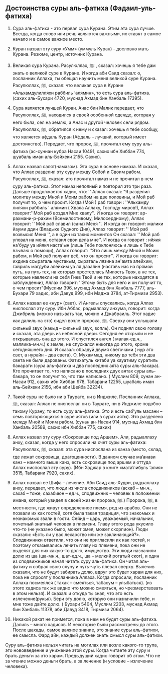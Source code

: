 ## Достоинства суры аль-фатиха (Фадаил-уль-фатиха)

1.	Сура аль-фатиха - это первая сура Курана. Этим эта сура лучше. Всегда, когда слово или речь являются важными, их ставят в самое начало и в самое важное место.

2.	Куран назвал эту суру «Умм» (уммуль Куран) - дословно мать Курана. Резюме, центр, источник Курана.

3.	Великая сура Курана. Расулюллах, ﷺ , сказал: хочешь я тебе дам знать о великой суре в Куране. И когда аби Саид сказал: о, посланник Аллаха, ты обещал научить меня великой суре Курана. Расулюллах, ﷺ, сказал: что великая сура в Куране «Альхамдулилляхи раббиль ‘алямин», то есть сура аль-фатиха. (сахих аль-Бухари 4720, муснад Ахмад бин Ханбаль 17395).

4.	Сура является лучшей Куран. Анас бин Малик передает, что Расулюллах, ﷺ, находился в своей особенной одежде, которая у него была, сел на землю, а Анас и другой человек сели рядом. Расулюллах, ﷺ, обратился к нему и сказал: хочешь я тебе сообщу, что является афдаль Куран (Афдаль – лучший, который имеет достоинство). Передает, что пророк, ﷺ, прочитал ему суру аль-фатиха (ас-суннан кубра Насаи 10491, сахих ибн Хиббан 774, шуабаль иман аль-Бэйхеки 2155. Сахих). 

5.	Аллах назвал салят(намазом). Эта сура в основе намаза. И сказал, что Аллах разделил эту суру между Собой и Своим рабом. Расулюллах, ﷺ, сказал: кто прочитал намаз и не прочитал в нем суру аль-фатиха. Этот намаз неполный и повторил это три раза. 
Дальше продолжается хадис, что: '' Аллах сказал: "Я разделил молитву между Мной и Моим рабом на две половины, и Мой раб получит то, о чем просит. Когда (Мой ) раб говори : ''Альхамду лиляхи раббиль ' алямин ( Хвала Аллаху, Господу миров!), Аллах говорит:''Мой раб воздал Мне хвалу''. И когда он говорит: ар-рахмани-р-рахим (Всемилостивому, Милосердному), Аллах говорит: '' Мой раб славил (сана) Меня ''. И когда он говорит: малики йауми ддин (Владыке Судного Дня), Аллах говорит: '' Мой раб возвысил Меня '', а в один из таких моментов Он сказал: '' Мой раб уповал на меня, оставил свои дела мне''. И когда он говорит : ийякя на'буду уа ийякя наста'ын (лишь Тебе поклоняюсь и лишь к Тебе взываю о помощи), Аллах говорит: ''Это лишь между Мной и Моим рабом, и Мой раб получит всё, что он просит''. И когда он говорит: ихдина ссыраталь мустакым, сыраталь лязина ан'амта алейхим, гайриль магдуби алейхим уа ля дааалин (наставь нас на прямой путь, на путь тех, на которых простерлась Милость Твоя, а не тех, которые навлекли на себя Гнев Твой и не тех, которые находятся в заблуждении), Аллах говорит: ''Этому быть для него и он получит то, о чем просит"(Муслим 396, муснад Ахмад бин Ханбаль 7777, аль-Бухари 79 хадис, аби Давуд 999, ибн Маджа 3784, ат-Тирмизи 2953). 

6.	Аллах назвал ее «нур» (свет). И Ангелы спускались, когда Аллах ниспослал эту суру. Ибн Аббас, радыаллаху анхума, говорит: когда Джибриль (можно называть так, можно и Джабраиль. Этот хадис как далиль на это) сидел возле пророка, ﷺ. Сверху они услышали сильный звук (накыд – сильный звук, вопль). Он поднял свою голову и сказал, эта дверь из небесной двери. Сегодня ее открыли и не открывалась она до этого. И спустился ангел ( малак-ед.ч., маляика-мн.ч.) к земле, не спускался никогда до этого, кроме сегодняшнего дня. И сказал: обрадуй двумя светочами ( нур это свет, а нурайн – два света). О, Мухаммад, никому до тебя эти два света не были дарованы. Фатихатуль китаби  уа хауатиму суратиль бакарати (сура аль-фатиха и два последних аята суры аль-бакара). Кто прочитает то, что написано в последних двух аятах суры аль-бакара, то он получит то, что там написано. ( Муслим 809, сунан ан-Насаи 912, сахих ибн Хиббан 978, Табарани 12255, шуабаль иман аль-Бейхеки 2156, ибн аби Шейба 32234).

7.	Такой суры не было ни в Таурате, ни в Инджиле. Посланник Аллаха, ﷺ, сказал: Аллах не ниспослал ни в Таурате, ни в Инджиле подобно такому Курану, то есть суру аль-фатиха. Это и есть саб’уль масани – семь повторяющихся в суре аятов (или в сурах аяты). Это разделено между Мной и Моим рабом. (сунан ан-Насаи 914, муснад Ахмад бин Ханбаль 20589, сахих ибн Хиббан 775, сахих)

8.	Аллах назвал эту суру «Сокровище под Аршем». Али, радыаллаху анху, сказал, когда у него спросили на счет суры аль-фатиха: Расулюллах, ﷺ, сказал: эта сура ниспослана из канза (место, склад, где лежат сокровища, драгоценности). В данном случае ма’анави канз – намного выше канз, есть сокровище под аршем и оттуда Аллах ниспослал эту суру). (Ибн Хаджар в книге «мата’либуль ‘алия» 3515, Табарани 7920, сахих). 

9.	Аллах назвал ее Шифа – лечение. Аби Саид аль-Худри, радыаллаху анху, передает, что люди из числа сподвижников (асхаб – мн.ч., сахаб – тоже, сахабиюн – ед.ч., сподвижник – человек в положении имана, который увидел в своей жизни пророка, ﷺ.) Пророка, ﷺ, в местности, где живут определенное племя, род из арабов. Они не позвали их как гостей, хотя была такая традиция, что знакомых и незнакомых звали в гости. Сейид – царь, уважаемый, начальник, почетный знатный человек в племени. Главу этого рода укусило что-то (не указано было, может змея, может скорпион). Люди сказали: «Есть ли у вас лекарство или же заклинающий?». Сподвижники ответили, что они не пригласили их как гостей, и поэтому отказывались лечить главу их племени, пока они не выделят для них какую-то долю, имущество. Эти люди назначили долю из ша (ша-мн.ч., шат-ед.ч., ша – мелкий рогатый скот), и один из сподвижников начал читать суру аль-фатиха. Он читал аль-фатиху и собрал свою слуну и чуть-чуть плевал сверху. Вылечив  сказали, что не будут забирать долю, вдруг это будет харам для них, пока не спросят у посланника Аллаха. Когда спросили, посланник Аллаха посмеялся ( тахак – смеяться, табасум – улыбаться). (из этого хадиса так же видно что можно смеяться, но чрезмерствовать в этом нельзя). И сказал: и откуда ты знал, что это есть излечение(рукья). Бери эту долю, которую они назначили тебе, и мне тоже дайте долю. ( Бухари 5404, Муслим 2203, муснад Ахмад бин Ханбаль 11378, аби Давуд 3418, Тирмизи 2064).

10.	Никакой ракат не примется, пока в нем не будет суры аль-фатиха. Далиль – много хадисов. И некоторые были рассмотрены до этого. После шахады, самое важное знание, это знание суры аль-фатихи, ее смысла. Фард айн, каждый должен знать смысл суры аль-фатихи. 

Суру аль-фатиха нельзя читать на могилах или возле какого-то трупа, это нововведение и унижение этой суры. Когда читаете эту суру и брать деньги за это харам. Предыдущий хадис говорит об этом. Что не за чтение можно деньги брать, а за лечение (и условие – излечение человека).

